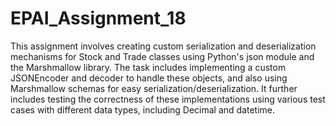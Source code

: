 # EPAI_Assignment_18

This assignment involves creating custom serialization and deserialization mechanisms for Stock and Trade classes using Python's json module and the Marshmallow library. The task includes implementing a custom JSONEncoder and decoder to handle these objects, and also using Marshmallow schemas for easy serialization/deserialization. It further includes testing the correctness of these implementations using various test cases with different data types, including Decimal and datetime.
